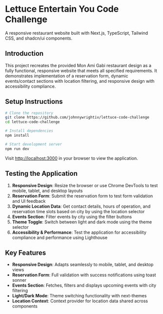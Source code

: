 # Lettuce Entertain You Code Challenge

A responsive restaurant website built with Next.js, TypeScript, Tailwind CSS, and shadcn/ui components.

## Introduction

This project recreates the provided Mon Ami Gabi restaurant design as a fully functional, responsive website that meets all specified requirements. It demonstrates implementation of a reservation form, dynamic events/contact sections with location filtering, and responsive design with accessibility compliance.

## Setup Instructions

```bash
# Clone the repository
git clone https://github.com/johnnywrightiv/lettuce-code-challenge
cd lettuce-code-challenge

# Install dependencies
npm install

# Start development server
npm run dev
```

Visit [http://localhost:3000](http://localhost:3000) in your browser to view the application.

## Testing the Application

1. **Responsive Design**: Resize the browser or use Chrome DevTools to test mobile, tablet, and desktop layouts
2. **Reservation Form**: Submit the reservation form to test form validation and UI feedback
3. **Dynamic Location Data**: Get contact details, hours of operation, and reservation time slots based on city by using the location selector
4. **Events Section**: Filter events by city using the filter buttons
5. **Theme Toggle**: Switch between light and dark mode using the theme selector
6. **Accessibility & Performance**: Test the application for accessibility compliance and performance using Lighthouse

## Key Features

- **Responsive Design**: Adapts seamlessly to mobile, tablet, and desktop views
- **Reservation Form**: Full validation with success notifications using toast sonner
- **Events Section**: Fetches, filters and displays upcoming events with city filtering
- **Light/Dark Mode**: Theme switching functionality with next-themes
- **Location Context**: Context provider for location data shared across components
